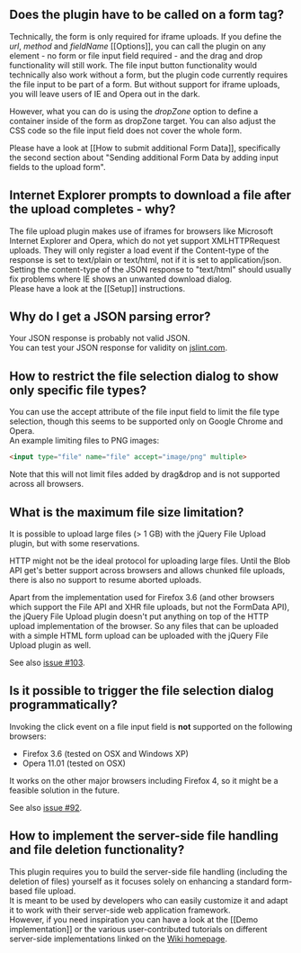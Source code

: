 ## Does the plugin have to be called on a form tag?
Technically, the form is only required for iframe uploads.
If you define the *url*, *method* and *fieldName* [[Options]], you can call the plugin on any element - no form or file input field required - and the drag and drop functionality will still work.
The file input button functionality would technically also work without a form, but the plugin code currently requires the file input to be part of a form.
But without support for iframe uploads, you will leave users of IE and Opera out in the dark.

However, what you can do is using the *dropZone* option to define a container inside of the form as dropZone target.
You can also adjust the CSS code so the file input field does not cover the whole form.

Please have a look at [[How to submit additional Form Data]], specifically the second section about "Sending additional Form Data by adding input fields to the upload form".

## Internet Explorer prompts to download a file after the upload completes - why?
The file upload plugin makes use of iframes for browsers like Microsoft Internet Explorer and Opera, which do not yet support XMLHTTPRequest uploads.
They will only register a load event if the Content-type of the response is set to text/plain or text/html, not if it is set to application/json. Setting the content-type of the JSON response to "text/html" should usually fix problems where IE shows an unwanted download dialog.  
Please have a look at the [[Setup]] instructions.

## Why do I get a JSON parsing error?
Your JSON response is probably not valid JSON.  
You can test your JSON response for validity on [jslint.com](http://www.jsonlint.com/).

## How to restrict the file selection dialog to show only specific file types?
You can use the accept attribute of the file input field to limit the file type selection, though this seems to be supported only on Google Chrome and Opera.  
An example limiting files to PNG images:
```html
<input type="file" name="file" accept="image/png" multiple>
```

Note that this will not limit files added by drag&drop and is not supported across all browsers.

## What is the maximum file size limitation?
It is possible to upload large files (> 1 GB) with the jQuery File Upload plugin, but with some reservations.

HTTP might not be the ideal protocol for uploading large files.
Until the Blob API get's better support across browsers and allows chunked file uploads, there is also no support to resume aborted uploads.

Apart from the implementation used for Firefox 3.6 (and other browsers which support the File API and XHR file uploads, but not the FormData API), the jQuery File Upload plugin doesn't put anything on top of the HTTP upload implementation of the browser.
So any files that can be uploaded with a simple HTML form upload can be uploaded with the jQuery File Upload plugin as well.

See also [issue #103](https://github.com/blueimp/jQuery-File-Upload/issues/103).

## Is it possible to trigger the file selection dialog programmatically?
Invoking the click event on a file input field is **not** supported on the following browsers:

* Firefox 3.6 (tested on OSX and Windows XP)
* Opera 11.01 (tested on OSX)

It works on the other major browsers including Firefox 4, so it might be a feasible solution in the future.

See also [issue #92](https://github.com/blueimp/jQuery-File-Upload/issues/92).

## How to implement the server-side file handling and file deletion functionality?
This plugin requires you to build the server-side file handling (including the deletion of files) yourself as it focuses solely on enhancing a standard form-based file upload.  
It is meant to be used by developers who can easily customize it and adapt it to work with their server-side web application framework.  
However, if you need inspiration you can have a look at the [[Demo implementation]] or the various user-contributed tutorials on different server-side implementations linked on the [Wiki homepage](https://github.com/blueimp/jQuery-File-Upload/wiki).